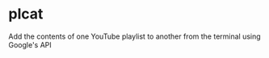 plcat
=====

Add the contents of one YouTube playlist to another from the terminal using Google's API